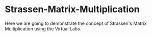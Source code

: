 # Strassen-Matrix-Multiplication
Here we are going to demonstrate the concept of Strassen's Matrix Multiplication using the Virtual Labs.

